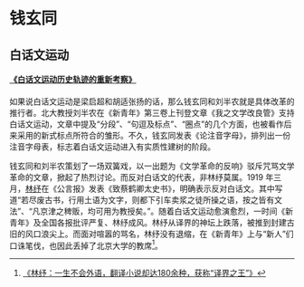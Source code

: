 # 钱玄同



## 白话文运动

#### [《白话文运动历史轨迹的重新考察》](https://www.zhihu.com/xen/market/pdf-view/paid_magazine/1394769650614411264)

如果说白话文运动是梁启超和胡适张扬的话，那么钱玄同和刘半农就是具体改革的推行者。北大教授刘半农在《新青年》第三卷上刊登文章《我之文学改良管》支持白话文运动，文章中提及“分段”、“句逗及标点”、“圈点”的几个方面，也被看作后来采用的新式标点所符合的雏形。不久，钱玄同发表《论注音字母》，排列出一份注音字母表，标志着白话文运动进入有实质性建树的阶段。

钱玄同和刘半农策划了一场双簧戏，以一出题为《文学革命的反响》驳斥咒骂文学革命的文章，掀起了热烈讨论。而反对白话文的代表，非林纾莫属。1919 年三月，[林纾](/gists/person/lin-shu)在《公言报》发表《致蔡鹤卿太史书》，明确表示反对白话文。其中写道“若尽废古书，行用土语为文字，则都下引车卖浆之徒所操之语，按之皆有文法”、“凡京津之稗贩，均可用为教授矣。”。随着白话文运动愈演愈烈，一时间《新青年》及全国各报批评严复、林纾成风。林纾从译界的神坛上跌落，被推到封建古旧的风口浪尖上。而面对喧嚣的骂名，林纾没有退缩，在《新青年》上与“新人”们口诛笔伐，也因此丢掉了北京大学的教席[^lin-shu]。

[^lin-shu]: [《林纾：一生不会外语，翻译小说却达180余种，获称“译界之王”》](https://baijiahao.baidu.com/s?id=1680344943015171076)
